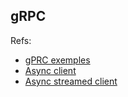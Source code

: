 ## gRPC


Refs:

* [gPRC exemples](https://github.com/grpc/grpc/tree/master/examples/python)
* [Async client](https://github.com/grpc/grpc/blob/master/examples/python/helloworld/async_greeter_client.py)
* [Async streamed client](https://github.com/grpc/grpc/blob/master/examples/python/hellostreamingworld/async_greeter_server.py)
